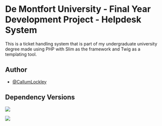 # De Montfort University - Final Year Development Project - Helpdesk System

This is a ticket handling system that is part of my undergraduate university degree made using PHP with Slim as the framework and Twig as a templating tool.

## Author

- [@CallumLockley](https://github.com/CallumLockley)


## Dependency Versions

![](https://img.shields.io/badge/Slim-v3.5-blue)

![](https://img.shields.io/badge/Slim%2FTwig-v2.1-blue)



